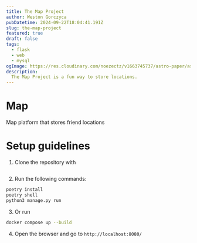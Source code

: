 ```yaml
---
title: The Map Project
author: Weston Gorczyca
pubDatetime: 2024-09-22T18:04:41.191Z
slug: the-map-project
featured: true
draft: false
tags:
  - flask
  - web
  - mysql
ogImage: https://res.cloudinary.com/noezectz/v1663745737/astro-paper/astropaper-x-forestry-og_kqfwp0.png
description:
  The Map Project is a fun way to store locations.
---
```


# Map

Map platform that stores friend locations

# Setup guidelines

1. Clone the repository with
```bash
```
2. Run the following commands:

```bash
poetry install
poetry shell
python3 manage.py run
```

3. Or run

```bash
docker compose up --build
```

4. Open the browser and go to `http://localhost:8080/`
